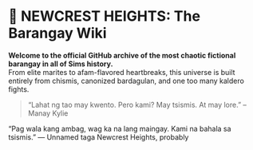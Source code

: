 # 🧂 NEWCREST HEIGHTS: The Barangay Wiki

**Welcome to the official GitHub archive of the most chaotic fictional barangay in all of Sims history.**  
From elite marites to afam-flavored heartbreaks, this universe is built entirely from chismis, canonized bardagulan, and one too many kaldero fights.

> “Lahat ng tao may kwento. Pero kami? May tsismis. At may lore.” – Manay Kylie

“Pag wala kang ambag, wag ka na lang maingay. Kami na bahala sa tsismis.”
— Unnamed taga Newcrest Heights, probably

